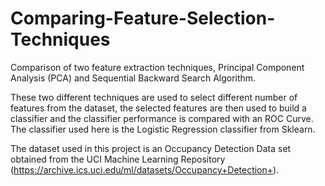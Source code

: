 # Comparing-Feature-Selection-Techniques
Comparison of two feature extraction techniques, Principal Component Analysis (PCA) and Sequential Backward Search Algorithm.

These two different techniques are used to select different number of features from the dataset, the selected features are then used to build a classifier and the classifier performance is compared with an ROC Curve. 
The classifier used here is the Logistic Regression classifier from Sklearn.

The dataset used in this project is an Occupancy Detection Data set obtained from the UCI Machine Learning Repository (https://archive.ics.uci.edu/ml/datasets/Occupancy+Detection+). 
